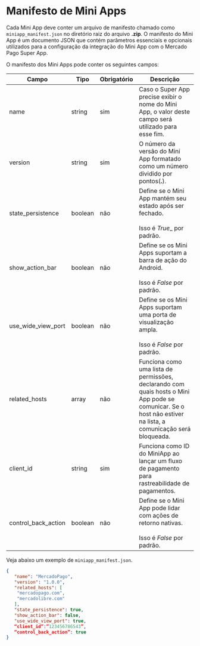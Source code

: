 # Manifesto de Mini Apps 

Cada Mini App deve conter um arquivo de manifesto chamado como `miniapp_manifest.json` no diretório raiz do arquivo **.zip**. O manifesto do Mini App é um documento JSON que contém parâmetros essenciais e opcionais utilizados para a configuração da integração do Mini App com o Mercado Pago Super App.

O manifesto dos Mini Apps pode conter os seguintes campos:

| Campo  | Tipo  | Obrigatório  | Descrição |
| --- | --- | --- | --- |
| name | string | sim | Caso o Super App precise exibir o nome do Mini App, o valor deste campo será utilizado para esse fim. | 
| version | string | sim | O número da versão do Mini App formatado como um número dividido por pontos(**.**).| 
| state_persistence | boolean | não | Define se o Mini App mantém seu estado após ser fechado. <br><br> Isso é _True__ por padrão. | 
| show_action_bar | boolean | não | Define se os Mini Apps suportam a barra de ação do Android. <br><br> Isso é _False_ por padrão. | 
| use_wide_view_port | boolean | não | Define se os Mini Apps suportam uma porta de visualização ampla. <br><br> Isso é _False_ por padrão. | 
| related_hosts | array<string> | não | Funciona como uma lista de permissões, declarando com quais hosts o Mini App pode se comunicar. Se o host não estiver na lista, a comunicação será bloqueada. | 
| client_id | string | sim | Funciona como ID do MiniApp ao lançar um fluxo de pagamento para rastreabilidade de pagamentos. | 
| control_back_action | boolean | não | Define se o Mini App pode lidar com ações de retorno nativas. <br><br> Isso é _False_ por padrão. | 

Veja abaixo um exemplo de `miniapp_manifest.json`.

```json
{
   "name": "MercadoPago",
   "version": "1.0.0",
   "related_hosts": [
  	"mercadopago.com",
	"mercadolibre.com"
   ],
   "state_persistence": true,
   "show_action_bar": false,
   "use_wide_view_port": true,
   “client_id”:”123456786543”,
   “control_back_action”: true
}
```